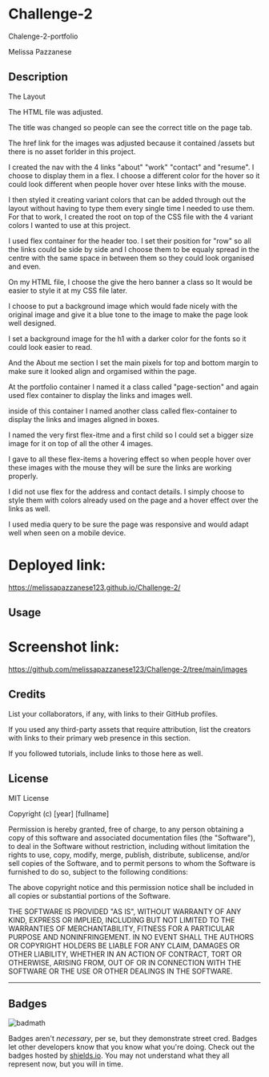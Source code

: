 # Challenge-2
Chalenge-2-portfolio

Melissa Pazzanese

## Description 

The Layout

The HTML file was adjusted. 

The title was changed so people can see the correct title on the page tab. 

The href link for the images was adjusted because it contained /assets but there is no asset forlder in this project. 

I created the nav with the 4 links "about" "work" "contact" and "resume". I choose to display them in a flex. I choose a different color for the hover so it could look different when people hover over htese links with the mouse. 

I then styled it creating variant colors that can be added through out the layout without having to type them every single time I needed to use them. For that to work, I created the root on top of the CSS file with the 4 variant colors I wanted to use at this project. 

I used flex container for the header too. I set their position for "row" so all the links could be side by side and I choose them to be equaly spread in the centre with the same space in between them so they could look organised and even. 

On my HTML file, I choose the give the hero banner a class so It would be easier to style it at my CSS file later. 

I choose to put a background image which would fade nicely with the original image and give it a blue tone to the image to make the page look well designed. 

I set a background image for the h1 with a darker color for the fonts so it could look easier to read.

And the About me section I set the main pixels for top and bottom margin to make sure it looked align and orgamised within the page. 

At the portfolio container I named it a class called "page-section" and again used flex container to display the links and images well. 

inside of this container I named another class called flex-container to display the links and images aligned in boxes. 

I named the very first flex-itme and a first child so I could set a bigger size image for it on top of all the other 4 images.

I gave to all these flex-items a hovering effect so when people hover over these images with the mouse they will be sure the links are working properly. 

I did not use flex for the address and contact details. I simply choose to style them with colors already used on the page and a hover effect over the links as well. 

I used media query to be sure the page was responsive and would adapt well when seen on a mobile device. 



# Deployed link:
 https://melissapazzanese123.github.io/Challenge-2/



## Usage 

# Screenshot link:
https://github.com/melissapazzanese123/Challenge-2/tree/main/images

## Credits

List your collaborators, if any, with links to their GitHub profiles.

If you used any third-party assets that require attribution, list the creators with links to their primary web presence in this section.

If you followed tutorials, include links to those here as well.


## License

MIT License

Copyright (c) [year] [fullname]

Permission is hereby granted, free of charge, to any person obtaining a copy
of this software and associated documentation files (the "Software"), to deal
in the Software without restriction, including without limitation the rights
to use, copy, modify, merge, publish, distribute, sublicense, and/or sell
copies of the Software, and to permit persons to whom the Software is
furnished to do so, subject to the following conditions:

The above copyright notice and this permission notice shall be included in all
copies or substantial portions of the Software.

THE SOFTWARE IS PROVIDED "AS IS", WITHOUT WARRANTY OF ANY KIND, EXPRESS OR
IMPLIED, INCLUDING BUT NOT LIMITED TO THE WARRANTIES OF MERCHANTABILITY,
FITNESS FOR A PARTICULAR PURPOSE AND NONINFRINGEMENT. IN NO EVENT SHALL THE
AUTHORS OR COPYRIGHT HOLDERS BE LIABLE FOR ANY CLAIM, DAMAGES OR OTHER
LIABILITY, WHETHER IN AN ACTION OF CONTRACT, TORT OR OTHERWISE, ARISING FROM,
OUT OF OR IN CONNECTION WITH THE SOFTWARE OR THE USE OR OTHER DEALINGS IN THE
SOFTWARE.


---

## Badges

![badmath](https://img.shields.io/github/languages/top/nielsenjared/badmath)

Badges aren't _necessary_, per se, but they demonstrate street cred. Badges let other developers know that you know what you're doing. Check out the badges hosted by [shields.io](https://shields.io/). You may not understand what they all represent now, but you will in time.




